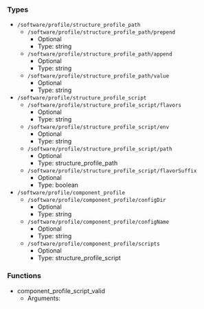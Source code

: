 
### Types

 - `/software/profile/structure_profile_path`
    - `/software/profile/structure_profile_path/prepend`
        - Optional
        - Type: string
    - `/software/profile/structure_profile_path/append`
        - Optional
        - Type: string
    - `/software/profile/structure_profile_path/value`
        - Optional
        - Type: string
 - `/software/profile/structure_profile_script`
    - `/software/profile/structure_profile_script/flavors`
        - Optional
        - Type: string
    - `/software/profile/structure_profile_script/env`
        - Optional
        - Type: string
    - `/software/profile/structure_profile_script/path`
        - Optional
        - Type: structure_profile_path
    - `/software/profile/structure_profile_script/flavorSuffix`
        - Optional
        - Type: boolean
 - `/software/profile/component_profile`
    - `/software/profile/component_profile/configDir`
        - Optional
        - Type: string
    - `/software/profile/component_profile/configName`
        - Optional
        - Type: string
    - `/software/profile/component_profile/scripts`
        - Optional
        - Type: structure_profile_script

### Functions

 - component_profile_script_valid
    - Arguments:
